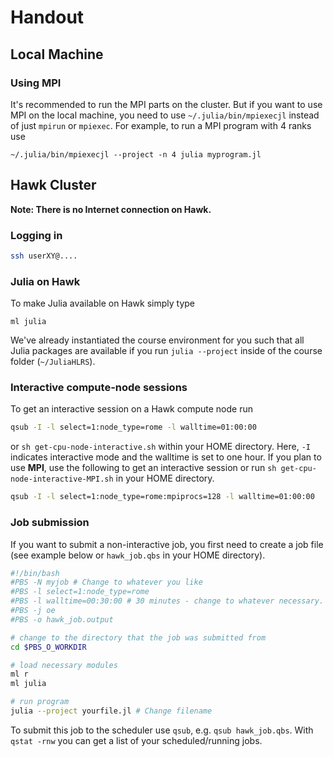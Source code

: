 # Handout

## Local Machine

### Using MPI

It's recommended to run the MPI parts on the cluster. But if you want to use MPI on the local machine, you need to use `~/.julia/bin/mpiexecjl` instead of just `mpirun` or `mpiexec`. For example, to run a MPI program with 4 ranks use
```
~/.julia/bin/mpiexecjl --project -n 4 julia myprogram.jl
```

## Hawk Cluster

**Note: There is no Internet connection on Hawk.**

### Logging in

```bash
ssh userXY@....
```

### Julia on Hawk

To make Julia available on Hawk simply type

```
ml julia
```

We've already instantiated the course environment for you such that all Julia packages are available if you run `julia --project` inside of the course folder (`~/JuliaHLRS`).

### Interactive compute-node sessions

To get an interactive session on a Hawk compute node run
```bash
qsub -I -l select=1:node_type=rome -l walltime=01:00:00
```
or `sh get-cpu-node-interactive.sh` within your HOME directory.
Here, `-I` indicates interactive mode and the walltime is set to one hour. If you plan to use **MPI**, use the following to get an interactive session or run `sh get-cpu-node-interactive-MPI.sh` in your HOME directory.
```bash
qsub -I -l select=1:node_type=rome:mpiprocs=128 -l walltime=01:00:00
```

### Job submission

If you want to submit a non-interactive job, you first need to create a job file (see example below or `hawk_job.qbs` in your HOME directory).

```bash
#!/bin/bash
#PBS -N myjob # Change to whatever you like
#PBS -l select=1:node_type=rome
#PBS -l walltime=00:30:00 # 30 minutes - change to whatever necessary.
#PBS -j oe
#PBS -o hawk_job.output

# change to the directory that the job was submitted from
cd $PBS_O_WORKDIR

# load necessary modules
ml r
ml julia

# run program
julia --project yourfile.jl # Change filename
```

To submit this job to the scheduler use `qsub`, e.g. `qsub hawk_job.qbs`. With `qstat -rnw` you can get a list of your scheduled/running jobs.